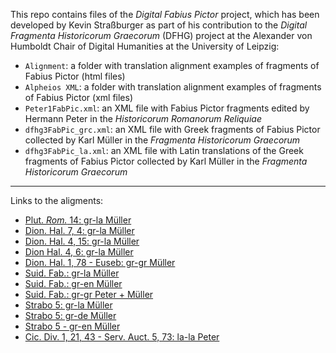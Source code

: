 This repo contains files of the <i>Digital Fabius Pictor</i> project, which has been developed by Kevin Straßburger as part of his contribution to the <i>Digital Fragmenta Historicorum Graecorum</i> (DFHG) project at the Alexander von Humboldt Chair of Digital Humanities at the University of Leipzig:

* `Alignment`: a folder with translation alignment examples of fragments of Fabius Pictor (html files)
* `Alpheios XML`: a folder with translation alignment examples of fragments of Fabius Pictor (xml files)
* `Peter1FabPic.xml`: an XML file with Fabius Pictor fragments edited by Hermann Peter in the <i>Historicorum Romanorum Reliquiae</i>
* `dfhg3FabPic_grc.xml`: an XML file with Greek fragments of Fabius Pictor collected by Karl Müller in the <i>Fragmenta Historicorum Graecorum</I>
* `dfhg3FabPic_la.xml`: an XML file with Latin translations of the Greek fragments of Fabius Pictor collected by Karl Müller in the <i>Fragmenta Historicorum Graecorum</i>

***
Links to the aligments:
* [Plut. *Rom.* 14: gr-la Müller](http://sosol.perseids.org/alpheios/app/align-editsentence-perseids.xhtml?s=1&numSentences=1&doc=28293)
* [Dion. Hal. 7, 4: gr-la Müller](http://sosol.perseids.org/alpheios/app/align-editsentence-perseids.xhtml?s=1&numSentences=1&doc=28294)
* [Dion. Hal. 4, 15: gr-la Müller](http://sosol.perseids.org/alpheios/app/align-editsentence-perseids.xhtml?s=1&numSentences=1&doc=28443)
* [Dion Hal. 4, 6: gr-la Müller](http://sosol.perseids.org/alpheios/app/align-editsentence-perseids.xhtml?s=1&numSentences=1&doc=29162)
* [Dion. Hal. 1, 78 - Euseb: gr-gr Müller](http://sosol.perseids.org/alpheios/app/align-editsentence-perseids.xhtml?s=1&numSentences=1&doc=30264)
* [Suid. Fab.: gr-la Müller](http://sosol.perseids.org/alpheios/app/align-editsentence-perseids.xhtml?s=1&numSentences=1&doc=28298)
* [Suid. Fab.: gr-en Müller](http://sosol.perseids.org/alpheios/app/align-editsentence-perseids.xhtml?s=1&numSentences=1&doc=29438)
* [Suid. Fab.: gr-gr Peter + Müller](http://sosol.perseids.org/alpheios/app/align-editsentence-perseids.xhtml?s=1&numSentences=1&doc=30263)
* [Strabo 5: gr-la Müller](http://sosol.perseids.org/alpheios/app/align-editsentence-perseids.xhtml?s=1&numSentences=1&doc=28302)
* [Strabo 5: gr-de Müller](http://sosol.perseids.org/alpheios/app/align-editsentence-perseids.xhtml?s=1&numSentences=1&doc=33681)
* [Strabo 5 - gr-en Müller](http://sosol.perseids.org/alpheios/app/align-editsentence-perseids.xhtml?s=1&numSentences=1&doc=33684)
* [Cic. Div. 1, 21, 43 - Serv. Auct. 5, 73: la-la Peter](http://sosol.perseids.org/alpheios/app/align-editsentence-perseids.xhtml?s=1&numSentences=1&doc=30266)
